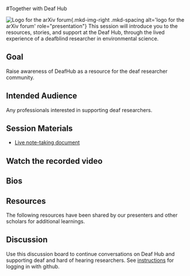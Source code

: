 #Together with Deaf Hub

![Logo for the arXiv forum](../../assets/arxiv-forum-logo-full-2024.svg){.mkd-img-right .mkd-spacing alt='logo for the arXiv forum' role="presentation"}
This session will introduce you to the resources, stories, and support at the Deaf Hub, through the lived experience of a deafblind researcher in environmental science.


## Goal
Raise awareness of DeafHub as a resource for the deaf researcher community.

## Intended Audience
Any professionals interested in supporting deaf researchers.

## Session Materials
- [Live note-taking document]()


## Watch the recorded video


## Bios


## Resources
The following resources have been shared by our presenters and other scholars for additional learnings.


## Discussion
Use this discussion board to continue conversations on Deaf Hub and supporting deaf and hard of hearing researchers. See [instructions](discussion-board.md) for logging in with github.